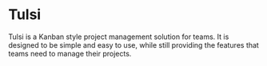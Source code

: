# Tulsi

Tulsi is a Kanban style project management solution for teams.
It is designed to be simple and easy to use, while still providing the features that teams need to manage their projects.
